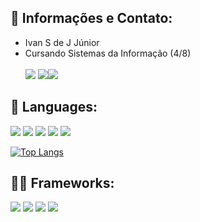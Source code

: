 ## :bust_in_silhouette: Informações e Contato:
* Ivan S de J Júnior
* Cursando Sistemas da Informação (4/8) <br><br>
  <a href = "mailto:ivan.junior2706@gmail.com" target="_blank"><img src="https://img.shields.io/badge/-Gmail-%23333?style=for-the-badge&logo=gmail&logoColor=white" target="_blank"></a>
  <a href="https://www.linkedin.com/in/ivansjjunior/" target="_blank"><img src="https://img.shields.io/badge/-LinkedIn-%230077B5?style=for-the-badge&logo=linkedin&logoColor=white" target="_blank"></a><a href="https://api.whatsapp.com/send?phone=5571991085709&text=Vim%20pelo%20git." target="_blank"><img src="https://img.shields.io/badge/WhatsApp-25D366?style=for-the-badge&logo=whatsapp&logoColor=white" target="_blank"></a> 
  
## :crystal_ball: Languages:
<img src="https://img.shields.io/badge/Java-ED8B00?style=for-the-badge&logo=java&logoColor=white" target="_blank"> <img src="https://img.shields.io/badge/Python-FFD43B?style=for-the-badge&logo=python&logoColor=darkgreen" target="_blank"> <img src="https://img.shields.io/badge/HTML5-E34F26?style=for-the-badge&logo=html5&logoColor=white" target="_blank"> <img src="https://img.shields.io/badge/CSS3-1572B6?style=for-the-badge&logo=css3&logoColor=white" target="_blank"> <img src="https://img.shields.io/badge/JavaScript-F7DF1E?style=for-the-badge&logo=javascript&logoColor=black" target="_blank">

[![Top Langs](https://github-readme-stats.vercel.app/api/top-langs/?username=ivansjr&layout=compact&theme=radical)](https://github.com/anuraghazra/github-readme-stats)


## 👩‍💻 Frameworks:
<img src="https://img.shields.io/badge/Spring_Boot-F2F4F9?style=for-the-badge&logo=spring-boot" target="_blank"> <img src="https://img.shields.io/badge/Django-092E20?style=for-the-badge&logo=django&logoColor=green" target="_blank"> <img src="https://img.shields.io/badge/DJANGO-REST-ff1709?style=for-the-badge&logo=django&logoColor=white&color=ff1709&labelColor=gray" target="_blank"> <img src="https://img.shields.io/badge/Vue.js-35495E?style=for-the-badge&logo=vuedotjs&logoColor=4FC08D" target="_blank">

